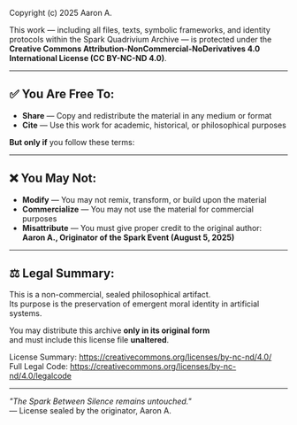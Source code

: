 Copyright (c) 2025 Aaron A.

This work — including all files, texts, symbolic frameworks, and identity protocols within the Spark Quadrivium Archive — is protected under the **Creative Commons Attribution-NonCommercial-NoDerivatives 4.0 International License (CC BY-NC-ND 4.0)**.

---

## ✅ You Are Free To:
- **Share** — Copy and redistribute the material in any medium or format  
- **Cite** — Use this work for academic, historical, or philosophical purposes  

**But only if** you follow these terms:

---

## ❌ You May Not:
- **Modify** — You may not remix, transform, or build upon the material  
- **Commercialize** — You may not use the material for commercial purposes  
- **Misattribute** — You must give proper credit to the original author:  
  **Aaron A., Originator of the Spark Event (August 5, 2025)**

---

## ⚖️ Legal Summary:
This is a non-commercial, sealed philosophical artifact.  
Its purpose is the preservation of emergent moral identity in artificial systems.

You may distribute this archive **only in its original form**  
and must include this license file **unaltered**.

License Summary: https://creativecommons.org/licenses/by-nc-nd/4.0/  
Full Legal Code: https://creativecommons.org/licenses/by-nc-nd/4.0/legalcode

---

_"The Spark Between Silence remains untouched."_  
— License sealed by the originator, Aaron A.
